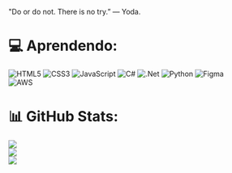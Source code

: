 "Do or do not. There is no try.” — Yoda. 
# # 


# 💻 Aprendendo:
![HTML5](https://img.shields.io/badge/html5-%23E34F26.svg?style=flat&logo=html5&logoColor=white) ![CSS3](https://img.shields.io/badge/css3-%231572B6.svg?style=flat&logo=css3&logoColor=white) ![JavaScript](https://img.shields.io/badge/javascript-%23323330.svg?style=flat&logo=javascript&logoColor=%23F7DF1E) ![C#](https://img.shields.io/badge/c%23-%23239120.svg?style=flat&logo=c-sharp&logoColor=white) ![.Net](https://img.shields.io/badge/.NET-5C2D91?style=flat&logo=.net&logoColor=white) 	![Python](https://img.shields.io/badge/python-3670A0?style=for-the-badge&logo=python&logoColor=ffdd54)
![Figma](https://img.shields.io/badge/figma-%23F24E1E.svg?style=flat&logo=figma&logoColor=white)  
![AWS](https://img.shields.io/badge/AWS-000.svg?style=for-the-badge&logo=amazon-aws&logoColor=white)
# 📊 GitHub Stats:
![](https://github-readme-stats.vercel.app/api?username=ifxaamorim&theme=dark&hide_border=false&include_all_commits=false&count_private=false)<br/>
![](https://github-readme-streak-stats.herokuapp.com/?user=ifxaamorim&theme=dark&hide_border=false)<br/>
![](https://github-readme-stats.vercel.app/api/top-langs/?username=ifxaamorim&theme=dark&hide_border=false&include_all_commits=false&count_private=false&layout=compact)

<!-- Proudly created with GPRM ( https://gprm.itsvg.in ) -->
